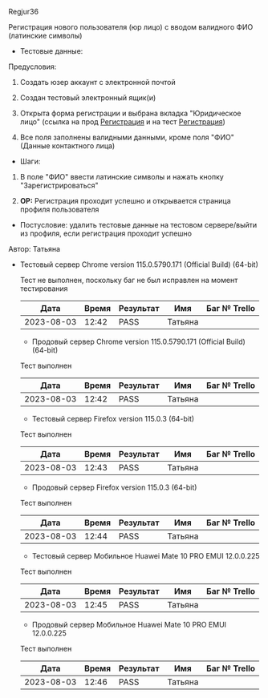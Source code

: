 Regjur36

Регистрация нового пользователя (юр лицо) с вводом валидного ФИО (латинские символы)

* Тестовые данные: 

Предусловия:

1. Создать юзер аккаунт с электронной почтой

2. Создан тестовый электронный ящик(и)

3. Открыта форма регистрации и выбрана вкладка "Юридическое лицо"
   (ссылка на прод [Регистрация](https://stroyrem-nn.ru/user/register) и на тест [Регистрация](https://test2.stroyrem-nn.ru/user/register))

4. Все поля заполнены валидными данными, кроме поля "ФИО" (Данные контактного лица)
* Шаги:
1. В поле "ФИО" ввести латинские символы и нажать кнопку "Зарегистрироваться"

2. **ОР:** Регистрация проходит успешно и открывается страница профиля пользователя
* Постусловие: удалить тестовые данные на тестовом сервере/выйти из профиля, если регистрация проходит успешно

Автор: Татьяна

* Тестовый сервер Chrome version 115.0.5790.171 (Official Build) (64-bit)
  
  Тест не выполнен, поскольку баг не был исправлен на момент тестирования
  
  | Дата       | Время | Результат | Имя     | Баг № Trello |
  | ---------- | ----- | --------- | ------- | ------------ |
  | 2023-08-03 | 12:42 | PASS      | Татьяна |              |
  
  - Продовый сервер Chrome version 115.0.5790.171 (Official Build) (64-bit)
  
  Тест выполнен
  
  | Дата       | Время | Результат | Имя     | Баг № Trello |
  | ---------- | ----- | --------- | ------- | ------------ |
  | 2023-08-03 | 12:42 | PASS      | Татьяна |              |
  
  - Тестовый сервер Firefox version 115.0.3 (64-bit)
  
  Тест выполнен
  
  | Дата       | Время | Результат | Имя     | Баг № Trello |
  | ---------- | ----- | --------- | ------- | ------------ |
  | 2023-08-03 | 12:43 | PASS      | Татьяна |              |
  
  - Продовый сервер Firefox version 115.0.3 (64-bit)
  
  Тест выполнен
  
  | Дата       | Время | Результат | Имя     | Баг № Trello |
  | ---------- | ----- | --------- | ------- | ------------ |
  | 2023-08-03 | 12:44 | PASS      | Татьяна |              |
  
  - Тестовый сервер Мобильное Huawei Mate 10 PRO EMUI 12.0.0.225
  
  Тест выполнен
  
  | Дата       | Время | Результат | Имя     | Баг № Trello |
  | ---------- | ----- | --------- | ------- | ------------ |
  | 2023-08-03 | 12:45 | PASS      | Татьяна |              |
  
  - Продовый сервер Мобильное Huawei Mate 10 PRO EMUI 12.0.0.225
  
  Тест выполнен
  
  | Дата       | Время | Результат | Имя     | Баг № Trello |
  | ---------- | ----- | --------- | ------- | ------------ |
  | 2023-08-03 | 12:46 | PASS      | Татьяна |              |
